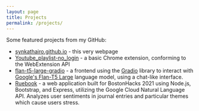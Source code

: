 ```yaml
---
layout: page
title: Projects
permalink: /projects/
---
```


Some featured projects from my GitHub:
- [synkathairo.github.io](https://github.com/synkathairo/synkathairo.github.io) - this very webpage
- [Youtube_playlist-no_login](https://github.com/synkathairo/Youtube_playlist-no_login) - a basic Chrome extension, conforming to the WebExtension API
- [flan-t5-large-gradio](https://github.com/synkathairo/flan-t5-large-gradio) - a frontend using the [Gradio](https://gradio.app/) library to interact with [Google's Flan-T5 Large](https://huggingface.co/google/flan-t5-large) language model, using a chat-like interface.
- [Ruebook](https://github.com/synkathairo/ruebook) - a web application built for BostonHacks 2021 using Node.js, Bootstrap, and Express, utilizing the Google Cloud Natural Language API. Analyzes user sentiments in journal entries and particular themes which cause users stress. <!--Also includes a component of past data.-->

